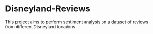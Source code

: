 # Disneyland-Reviews
This project aims to perform sentiment analysis on a dataset of reviews from different Disneyland locations
